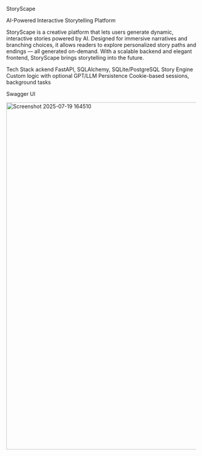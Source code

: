 StoryScape

AI-Powered Interactive Storytelling Platform

StoryScape is a creative platform that lets users generate dynamic, interactive stories powered by AI. 
Designed for immersive narratives and branching choices,
it allows readers to explore personalized story paths and endings — all generated on-demand. 
With a scalable backend and elegant frontend, StoryScape brings storytelling into the future.

Tech Stack
ackend	FastAPI, SQLAlchemy, SQLite/PostgreSQL
Story Engine	Custom logic with optional GPT/LLM
Persistence	Cookie-based sessions, background tasks

Swagger UI

<img width="1852" height="921" alt="Screenshot 2025-07-19 164510" src="https://github.com/user-attachments/assets/ad775ff3-aee3-440a-bdca-836d0fd1b426" />
